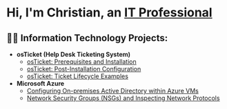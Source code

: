 <h1>Hi, I'm Christian, an <a href="https://linkedin.com/in/christian-carper-04bb5223a">IT Professional</a></h1>

<h2>👨‍💻 Information Technology Projects:</h2>

- <b>osTicket (Help Desk Ticketing System)</b>
  - [osTicket: Prerequisites and Installation](https://github.com/christian0597/osticket-prereqs)
  - [osTicket: Post-Installation Configuration](https://github.com/christian0597/post-install-config)
  - [osTicket: Ticket Lifecycle Examples](https://github.com/christian0597/ticket-lifecycle)
- <b>Microsoft Azure</b>
  - [Configuring On-premises Active Directory within Azure VMs](https://github.com/christian0597/configure-ad)
  - [Network Security Groups (NSGs) and Inspecting Network Protocols](https://github.com/christian0597/azure-network-protocols)
